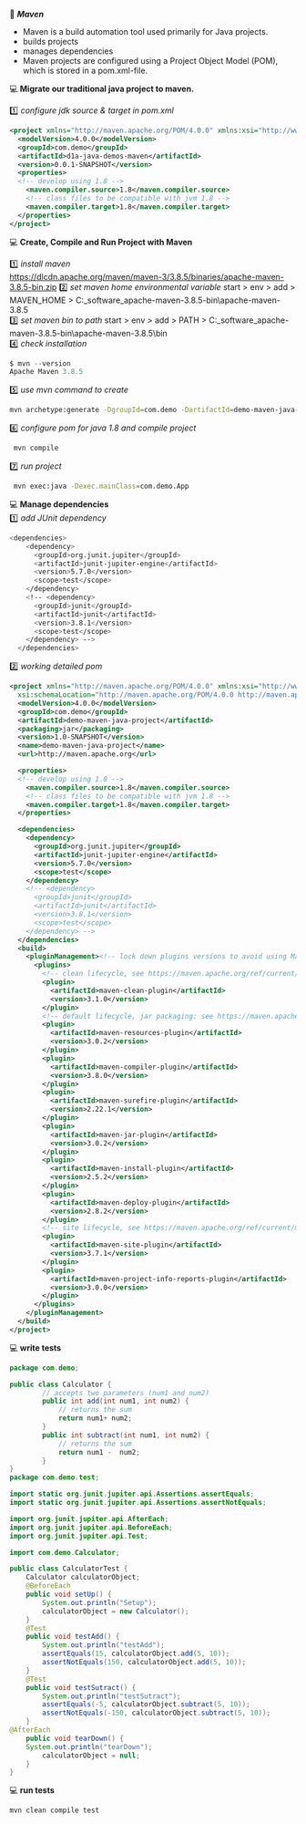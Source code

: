 :beginner: _**Maven**_  

- Maven is a build automation tool used primarily for Java projects.
- builds projects
- manages dependencies
- Maven projects are configured using a Project Object Model (POM), which is stored in a pom.xml-file. 

:computer: **Migrate our traditional java project to maven.**  

:one: _configure jdk source & target in pom.xml_  
```xml
<project xmlns="http://maven.apache.org/POM/4.0.0" xmlns:xsi="http://www.w3.org/2001/XMLSchema-instance" xsi:schemaLocation="http://maven.apache.org/POM/4.0.0 https://maven.apache.org/xsd/maven-4.0.0.xsd">
  <modelVersion>4.0.0</modelVersion>
  <groupId>com.demo</groupId>
  <artifactId>d1a-java-demos-maven</artifactId>
  <version>0.0.1-SNAPSHOT</version>
  <properties>
  <!-- develop using 1.8 -->
 	<maven.compiler.source>1.8</maven.compiler.source>
 	<!-- class files to be compatible with jvm 1.8 -->
 	<maven.compiler.target>1.8</maven.compiler.target>
  </properties>
</project>
```

:computer: **Create, Compile and Run Project with Maven**  

:one: _install maven_  
https://dlcdn.apache.org/maven/maven-3/3.8.5/binaries/apache-maven-3.8.5-bin.zip
:two: _set maven home environmental variable_
start > env > add > MAVEN_HOME > C:\_software\_apache-maven-3.8.5-bin\apache-maven-3.8.5  
:three: _set maven bin to path_
start > env > add > PATH > C:\_software\_apache-maven-3.8.5-bin\apache-maven-3.8.5\bin  
:four: _check installation_  
```js
$ mvn --version
Apache Maven 3.8.5 
```
:five: _use mvn command to create_  
```sh
mvn archetype:generate -DgroupId=com.demo -DartifactId=demo-maven-java-project -DarchetypeArtifactId=maven-archetype-quickstart -DinteractiveMode=false

```
:six: _configure pom for java 1.8 and compile project_
```sh
 mvn compile
```
:seven: _run project_  
```sh
 mvn exec:java -Dexec.mainClass=com.demo.App
```

:computer: **Manage dependencies**  
:one: _add JUnit dependency_  
```sh
<dependencies>
    <dependency>
      <groupId>org.junit.jupiter</groupId>
      <artifactId>junit-jupiter-engine</artifactId>
      <version>5.7.0</version>
      <scope>test</scope>
    </dependency>
    <!-- <dependency>
      <groupId>junit</groupId>
      <artifactId>junit</artifactId>
      <version>3.8.1</version>
      <scope>test</scope>
    </dependency> -->
  </dependencies>
```
:two: _working detailed pom_  
```xml
<project xmlns="http://maven.apache.org/POM/4.0.0" xmlns:xsi="http://www.w3.org/2001/XMLSchema-instance"
  xsi:schemaLocation="http://maven.apache.org/POM/4.0.0 http://maven.apache.org/maven-v4_0_0.xsd">
  <modelVersion>4.0.0</modelVersion>
  <groupId>com.demo</groupId>
  <artifactId>demo-maven-java-project</artifactId>
  <packaging>jar</packaging>
  <version>1.0-SNAPSHOT</version>
  <name>demo-maven-java-project</name>
  <url>http://maven.apache.org</url>

  <properties>
  <!-- develop using 1.8 -->
 	<maven.compiler.source>1.8</maven.compiler.source>
 	<!-- class files to be compatible with jvm 1.8 -->
 	<maven.compiler.target>1.8</maven.compiler.target>
  </properties>

  <dependencies>
    <dependency>
      <groupId>org.junit.jupiter</groupId>
      <artifactId>junit-jupiter-engine</artifactId>
      <version>5.7.0</version>
      <scope>test</scope>
    </dependency>
    <!-- <dependency>
      <groupId>junit</groupId>
      <artifactId>junit</artifactId>
      <version>3.8.1</version>
      <scope>test</scope>
    </dependency> -->
  </dependencies>
  <build>
    <pluginManagement><!-- lock down plugins versions to avoid using Maven defaults (may be moved to parent pom) -->
      <plugins>
        <!-- clean lifecycle, see https://maven.apache.org/ref/current/maven-core/lifecycles.html#clean_Lifecycle -->
        <plugin>
          <artifactId>maven-clean-plugin</artifactId>
          <version>3.1.0</version>
        </plugin>
        <!-- default lifecycle, jar packaging: see https://maven.apache.org/ref/current/maven-core/default-bindings.html#Plugin_bindings_for_jar_packaging -->
        <plugin>
          <artifactId>maven-resources-plugin</artifactId>
          <version>3.0.2</version>
        </plugin>
        <plugin>
          <artifactId>maven-compiler-plugin</artifactId>
          <version>3.8.0</version>
        </plugin>
        <plugin>
          <artifactId>maven-surefire-plugin</artifactId>
          <version>2.22.1</version>
        </plugin>
        <plugin>
          <artifactId>maven-jar-plugin</artifactId>
          <version>3.0.2</version>
        </plugin>
        <plugin>
          <artifactId>maven-install-plugin</artifactId>
          <version>2.5.2</version>
        </plugin>
        <plugin>
          <artifactId>maven-deploy-plugin</artifactId>
          <version>2.8.2</version>
        </plugin>
        <!-- site lifecycle, see https://maven.apache.org/ref/current/maven-core/lifecycles.html#site_Lifecycle -->
        <plugin>
          <artifactId>maven-site-plugin</artifactId>
          <version>3.7.1</version>
        </plugin>
        <plugin>
          <artifactId>maven-project-info-reports-plugin</artifactId>
          <version>3.0.0</version>
        </plugin>
      </plugins>
    </pluginManagement>
  </build>
</project>

```

:computer: **write tests**  

```java
package com.demo;

public class Calculator {
		// accepts two parameters (num1 and num2)
		public int add(int num1, int num2) {
			// returns the sum
			return num1+ num2;
		}
		public int subtract(int num1, int num2) {
			// returns the sum
			return num1 -  num2;
		}
}
package com.demo.test;

import static org.junit.jupiter.api.Assertions.assertEquals;
import static org.junit.jupiter.api.Assertions.assertNotEquals;

import org.junit.jupiter.api.AfterEach;
import org.junit.jupiter.api.BeforeEach;
import org.junit.jupiter.api.Test;

import com.demo.Calculator;

public class CalculatorTest {
	Calculator calculatorObject;
	@BeforeEach
	public void setUp() {
		System.out.println("Setup");
		calculatorObject = new Calculator();
	}
	@Test
	public void testAdd() {
		System.out.println("testAdd");		
		assertEquals(15, calculatorObject.add(5, 10));
		assertNotEquals(150, calculatorObject.add(5, 10));
	}
	@Test
	public void testSutract() {
		System.out.println("testSutract");		
		assertEquals(-5, calculatorObject.subtract(5, 10));
		assertNotEquals(-150, calculatorObject.subtract(5, 10));
	}
@AfterEach
	public void tearDown() {
	System.out.println("tearDown");
		calculatorObject = null;
	}
}

```
 
:computer: **run tests**  

```java
mvn clean compile test
```
